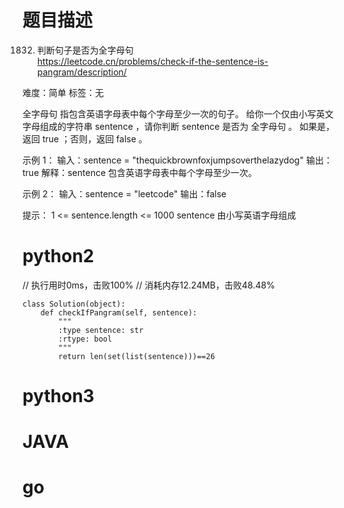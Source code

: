 # 题目描述

1832. 判断句子是否为全字母句  
https://leetcode.cn/problems/check-if-the-sentence-is-pangram/description/  

难度：简单
标签：无

全字母句 指包含英语字母表中每个字母至少一次的句子。
给你一个仅由小写英文字母组成的字符串 sentence ，请你判断 sentence 是否为 全字母句 。
如果是，返回 true ；否则，返回 false 。

示例 1：
输入：sentence = "thequickbrownfoxjumpsoverthelazydog"
输出：true
解释：sentence 包含英语字母表中每个字母至少一次。

示例 2：
输入：sentence = "leetcode"
输出：false

提示：
1 <= sentence.length <= 1000
sentence 由小写英语字母组成

# python2

// 执行用时0ms，击败100%
// 消耗内存12.24MB，击败48.48%
```
class Solution(object):
    def checkIfPangram(self, sentence):
        """
        :type sentence: str
        :rtype: bool
        """
        return len(set(list(sentence)))==26
```

# python3 

# JAVA

# go
